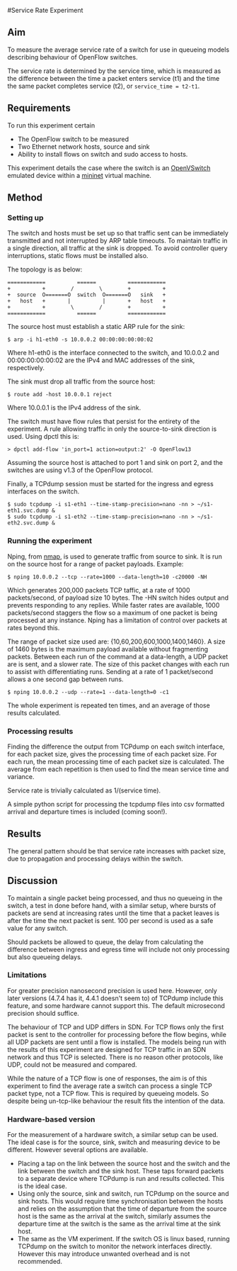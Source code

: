 #Service Rate Experiment

## Aim
To measure the average service rate of a switch for use in queueing models describing behaviour of OpenFlow switches. 

The service rate is determined by the service time, which is measured as the difference between the time a packet enters service (t1) and the time the same packet completes service (t2), or `service_time = t2-t1`.

## Requirements
To run this experiment certain 
* The OpenFlow switch to be measured
* Two Ethernet network hosts, source and sink
* Ability to install flows on switch and sudo access to hosts.

This experiment details the case where the switch is an [OpenVSwitch](http://openvswitch.org) emulated device within a [mininet](http://mininet.org) virtual machine.

## Method
### Setting up
The switch and hosts must be set up so that traffic sent can be immediately transmitted and not interrupted by ARP table timeouts. To maintain traffic in a single direction, all traffic at the sink is dropped. To avoid controller query interruptions, static flows must be installed also.

The topology is as below: 
```
============          ======          ============
+          +        /        \        +          +
+  source  O=======O  switch  O=======O   sink   +
+   host   +       |          |       +   host   +
+          +        \        /        +          +
============          ======          ============
```

The source host must establish a static ARP rule for the sink:
```
$ arp -i h1-eth0 -s 10.0.0.2 00:00:00:00:00:02
```
Where h1-eth0 is the interface connected to the switch, and 10.0.0.2 and 00:00:00:00:00:02 are the IPv4 and MAC addresses of the sink, respectively.

The sink must drop all traffic from the source host:
```
$ route add -host 10.0.0.1 reject
```
Where 10.0.0.1 is the IPv4 address of the sink.

The switch must have flow rules that persist for the entirety of the experiment. A rule allowing traffic in only the source-to-sink direction is used. Using dpctl this is:
```
> dpctl add-flow 'in_port=1 action=output:2' -O OpenFlow13
```
Assuming the source host is attached to port 1 and sink on port 2, and the switches are using v1.3 of the OpenFlow protocol.

Finally, a TCPdump session must be started for the ingress and egress interfaces on the switch.
```
$ sudo tcpdump -i s1-eth1 --time-stamp-precision=nano -nn > ~/s1-eth1.svc.dump &
$ sudo tcpdump -i s1-eth2 --time-stamp-precision=nano -nn > ~/s1-eth2.svc.dump &
```
### Running the experiment
Nping, from [nmap](http://nmap.org/nping/), is used to generate traffic from source to sink. It is run on the source host for a range of packet payloads.
Example:
```
$ nping 10.0.0.2 --tcp --rate=1000 --data-length=10 -c20000 -NH
```
Which generates 200,000 packets TCP taffic, at a rate of 1000 packets/second, of payload size 10 bytes. The -HN switch hides output and prevents responding to any replies.
While faster rates are available, 1000 packets/second staggers the flow so a maximum of one packet is being processed at any instance. 
Nping has a limitation of control over packets at rates beyond this.

The range of packet size used are: {10,60,200,600,1000,1400,1460}. A size of 1460 bytes is the maximum payload available without fragmenting packets.
Between each run of the command at a data-length, a UDP packet are is sent, and a slower rate. The size of this packet changes with each run to assist with differentiating runs. Sending at a rate of 1 packet/second allows a one second gap between runs.
```
$ nping 10.0.0.2 --udp --rate=1 --data-length=0 -c1
```

The whole experiment is repeated ten times, and an average of those results calculated.

### Processing results
Finding the difference the output from TCPdump on each switch interface, for each packet size, gives the processing time of each packet size. For each run, the mean processing time of each packet size is calculated. The average from each repetition is then used to find the mean service time and variance. 

Service rate is trivially calculated as 1/(service time).

A simple python script for processing the tcpdump files into csv formatted arrival and departure times is included (coming soon!).

## Results
The general pattern should be that service rate increases with packet size, due to propagation and processing delays within the switch.

## Discussion
To maintain a single packet being processed, and thus no queueing in the switch, a test in done before hand, with a similar setup, where bursts of packets are send at increasing rates until the time that a packet leaves is after the time the next packet is sent. 100 per second is used as a safe value for any switch.

Should packets be allowed to queue, the delay from calculating the difference between ingress and egress time will include not only processing but also queueing delays.

### Limitations
For greater precision nanosecond precision is used here. However, only later versions (4.7.4 has it, 4.4.1 doesn't seem to) of TCPdump include this feature, and some hardware cannot support this. The default microsecond precision should suffice.

The behaviour of TCP and UDP differs in SDN. For TCP flows only the first packet is sent to the controller for processing before the flow begins, while all UDP packets are sent until a flow is installed. The models being run with the results of this experiment are designed for TCP traffic in an SDN network and thus TCP is selected. There is no reason other protocols, like UDP, could not be measured and compared.

While the nature of a TCP flow is one of responses, the aim is of this experiment to find the average rate a switch can process a single TCP packet type, not a TCP flow. This is required by queueing models. So despite being un-tcp-like behaviour the result fits the intention of the data.

### Hardware-based version
For the measurement of a hardware switch, a similar setup can be used. The ideal case is for the source, sink, switch and measuring device to be different. However several options are available.

* Placing a tap on the link between the source host and the switch and the link between the switch and the sink host. These taps forward packets to a separate device where TCPdump is run and results collected. This is the ideal case.
* Using only the source, sink and switch, run TCPdump on the source and sink hosts. This would require time synchronisation between the hosts and relies on the assumption that the time of departure from the source host is the same as the arrival at the switch, similarly assumes the departure time at the switch is the same as the arrival time at the sink host.
* The same as the VM experiment. If the switch OS is linux based, running TCPdump on the switch to monitor the network interfaces directly. However this may introduce unwanted overhead and is not recommended.
